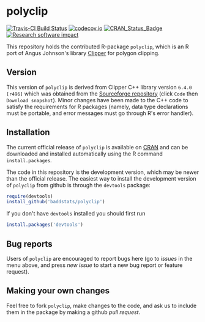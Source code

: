 polyclip
========

[![Travis-CI Build Status](https://travis-ci.org/baddstats/polyclip.png?branch=master)](https://travis-ci.org/baddstats/polyclip)
[![codecov.io](https://codecov.io/github/baddstats/polyclip/coverage.svg?branch=master)](https://codecov.io/github/baddstats/polyclip?branch=master)
[![CRAN_Status_Badge](http://www.r-pkg.org/badges/version/polyclip)](http://cran.r-project.org/web/packages/polyclip)
[![Research software impact](http://depsy.org/api/package/cran/polyclip/badge.svg)](http://depsy.org/package/r/polyclip)

This repository holds the contributed R-package `polyclip`, which is
an R port of Angus Johnson's library 
[Clipper](http://angusj.com/delphi/clipper.php) for polygon clipping.

## Version

This version of `polyclip` is derived from 
Clipper C++ library version `6.4.0 [r496]` which was obtained from the
[Sourceforge repository](https://sourceforge.net/projects/polyclipping)
(click `Code` then `Download snapshot`).
Minor changes have been made to the C++ code to satisfy the
requirements for R packages (namely, data type declarations must be portable,
and error messages must go through R's error handler). 

## Installation

The current official release of `polyclip` is available
on [CRAN](http://cran.r-project.org/web/packages/polyclip)
and can be downloaded and installed automatically
using the R command `install.packages`. 

The code in this repository is the development version,
which may be newer than the official release.
The easiest way to install the development version of `polyclip` 
from github is through the `devtools` package:

```R
require(devtools)
install_github('baddstats/polyclip')
```

If you don't have `devtools` installed you should first run

```R
install.packages('devtools')
```

## Bug reports 

Users of `polyclip` are encouraged to report bugs here 
(go to *issues* in the menu above, 
and press *new issue* to start a new bug report
or feature request).

## Making your own changes

Feel free to fork `polyclip`, make changes to the code,
and ask us to include them in the package by making a github *pull request*. 

